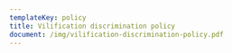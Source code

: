 ```yaml
---
templateKey: policy
title: Vilification discrimination policy
document: /img/vilification-discrimination-policy.pdf
---
```


